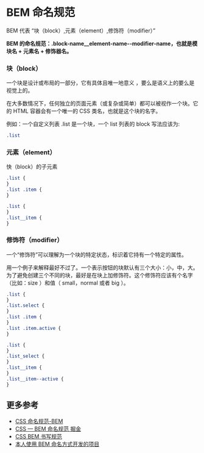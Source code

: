 # BEM 命名规范

BEM 代表 “块（block）,元素（element）,修饰符（modifier）”

**BEM 的命名规范：.block-name\_\_element-name--modifier-name，也就是模块名 + 元素名 + 修饰器名。**

### 块（block）

一个块是设计或布局的一部分，它有具体且唯一地意义 ，要么是语义上的要么是视觉上的。

在大多数情况下，任何独立的页面元素（或复杂或简单）都可以被视作一个块。它的 HTML 容器会有一个唯一的 CSS 类名，也就是这个块的名字。

例如：一个自定义列表 .list 是一个块，一个 list 列表的 block 写法应该为:

```css
.list
```

### 元素（element）

快（block）的子元素

```css
.list {
}
.list .item {
}

.list {
}
.list__item {
}
```

### 修饰符（modifier）

一个“修饰符”可以理解为一个块的特定状态，标识着它持有一个特定的属性。

用一个例子来解释最好不过了。一个表示按钮的块默认有三个大小：小，中，大。为了避免创建三个不同的块，最好是在块上加修饰符。这个修饰符应该有个名字（比如：size ）和值（ small，normal 或者 big ）。

```css
.list {
}
.list.select {
}
.list .item {
}
.list .item.active {
}

.list {
}
.list_select {
}
.list__item {
}
.list__item--active {
}
```

## 更多参考

- [CSS 命名规范-BEM](https://bemcss.com/#:~:text=BEM%E7%9A%84%E5%91%BD%E5%90%8D%E8%A7%84%E7%9F%A9%E5%BE%88,%E5%85%83%E7%B4%A0%E5%90%8D%2B%20%E4%BF%AE%E9%A5%B0%E5%99%A8%E5%90%8D%E3%80%82&text=%E4%B8%8A%E9%9D%A2%E6%88%91%E4%BB%AC%E7%94%A8%E5%8F%8C%E4%B8%8B%E5%88%92%E7%BA%BF,%2Dbtn_prev%E5%92%8Cpage%2Dbtn_next%E3%80%82)
- [CSS — BEM 命名规范 掘金](https://juejin.cn/post/6844903672162304013)
- [CSS BEM 书写规范](https://github.com/Tencent/tmt-workflow/wiki/%E2%92%9B-%5B%E8%A7%84%E8%8C%83%5D--CSS-BEM-%E4%B9%A6%E5%86%99%E8%A7%84%E8%8C%83)
- [本人使用 BEM 命名方式开发的项目](https://github.com/licop/vue-waimai-h5)
